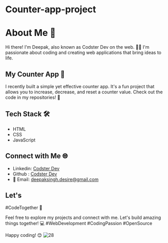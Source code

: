 # Counter-app-project
# About Me 👋

Hi there! I'm Deepak, also known as Codster Dev on the web. 👨‍💻 I'm passionate about coding and creating web applications that bring ideas to life.

## My Counter App 🔄

I recently built a simple yet effective counter app. It's a fun project that allows you to increase, decrease, and reset a counter value. Check out the code in my repositories! 🚀

## Tech Stack 🛠️

- HTML
- CSS
- JavaScript

## Connect with Me 🌐

- Linkedin: [Codster Dev](https://www.linkedin.com/in/codster-dev-9638b1205/)
- Github : [Codster Dev](https://github.com/codster15)
-  📧 Email: deepaksingh.desire@gmail.com
## Let's 
#CodeTogether 🤝

Feel free to explore my projects and connect with me. Let's build amazing things together! 💻 #WebDevelopment #CodingPassion #OpenSource

Happy coding! 😊
![28](https://github.com/codster15/Counter-app-project/assets/127374043/9dc5bb69-d0c5-4527-b6f8-6b1fc8f97207)
